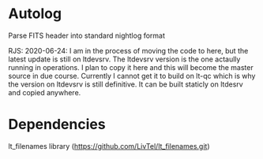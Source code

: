 # Autolog
Parse FITS header into standard nightlog format

RJS: 2020-06-24: I am in the process of moving the code to here, but the latest update is still on ltdevsrv. The ltdevsrv version is the one actaully running in operations. I plan to copy it here and this will become the master source in due course. Currently I cannot get it to build on lt-qc which is why the version on ltdevsrv is still definitive. It can be built staticly on ltdesrv and copied anywhere.

# Dependencies
lt_filenames library (https://github.com/LivTel/lt_filenames.git)
